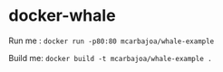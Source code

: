 # docker-whale

Run me : `docker run -p80:80 mcarbajoa/whale-example`

Build me: `docker build -t mcarbajoa/whale-example .`
